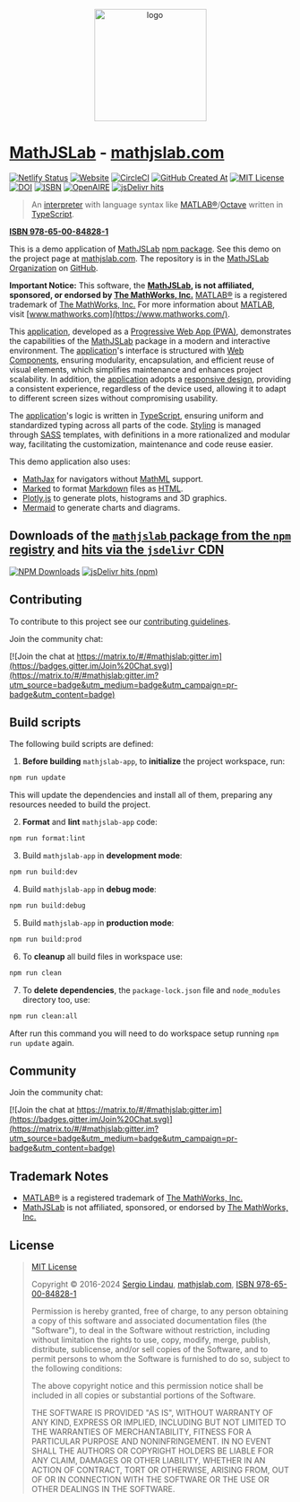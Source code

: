 <p align="center">
    <a href="https://mathjslab.com/" target="_blank" rel="noopener"><img src="https://mathjslab.com/img/mathjslab-logo.svg" alt="logo" width="200" height="200" /></a>
</p>

# [MathJSLab](https://mathjslab.com/) - [mathjslab.com](https://mathjslab.com/)

[![Netlify Status](https://api.netlify.com/api/v1/badges/6cec5ea5-c2dd-4b90-a3c1-ff95c8d1f521/deploy-status)](https://app.netlify.com/sites/mathjslab-app/deploys)
[![Website](https://img.shields.io/website?url=https%3A%2F%2Fmathjslab.com%2F)](https://mathjslab.com/)
[![CircleCI](https://dl.circleci.com/status-badge/img/gh/MathJSLab/mathjslab-app/tree/main.svg?style=svg)](https://dl.circleci.com/status-badge/redirect/gh/MathJSLab/mathjslab-app/tree/main)
[![GitHub Created At](https://img.shields.io/github/created-at/MathJSLab/mathjslab-app)](https://github.com/MathJSLab/mathjslab-app)
[![MIT License](https://img.shields.io/badge/License-MIT-brightgreen.svg)](https://github.com/MathJSLab/mathjslab-app/blob/main/LICENSE)
[![DOI](https://zenodo.org/badge/DOI/10.5281/zenodo.8396263.svg)](https://doi.org/10.5281/zenodo.8396263)
[![ISBN](https://img.shields.io/badge/ISBN-978--65--00--84828--1-green?style=flat&link=https://grp.isbn-international.org/search/piid_solr?keys=978-65-00-84828-1)](https://grp.isbn-international.org/search/piid_solr?keys=978-65-00-84828-1)
[![OpenAIRE](https://img.shields.io/badge/OpenAIRE-blue?style=flat&link=https://explore.openaire.eu/search/advanced/research-outcomes?f0=q&fv0=MathJSLab)](https://explore.openaire.eu/search/advanced/research-outcomes?f0=q&fv0=MathJSLab)
[![jsDelivr hits](https://img.shields.io/jsdelivr/gh/hy/MathJSLab/mathjslab-app)](https://cdn.jsdelivr.net/gh/MathJSLab/mathjslab-app/)

> An [interpreter](<https://en.wikipedia.org/wiki/Interpreter_(computing)>)
> with language syntax like
> [MATLAB&reg;](https://www.mathworks.com/)/[Octave](https://www.gnu.org/software/octave/)
> written in [TypeScript](https://www.typescriptlang.org/).

**[ISBN 978-65-00-84828-1](https://grp.isbn-international.org/search/piid_solr?keys=978-65-00-84828-1)**

This is a demo application of
[MathJSLab](https://www.npmjs.com/package/mathjslab)
[npm package](https://en.wikipedia.org/wiki/Npm). See this demo on the project
page at [mathjslab.com](https://mathjslab.com/). The repository is in the
[MathJSLab Organization](https://github.com/MathJSLab) on
[GitHub](https://github.com/).

**Important Notice:** This software, the **[MathJSLab](https://mathjslab.com/),
is not affiliated, sponsored, or endorsed by
[The MathWorks, Inc.](https://www.mathworks.com/)**
[MATLAB&reg;](https://www.mathworks.com/products/matlab.html) is a registered
trademark of [The MathWorks, Inc.](https://www.mathworks.com/) For more
information about [MATLAB](https://www.mathworks.com/products/matlab.html),
visit [www.mathworks.com](https://www.mathworks.com/).

This [application](https://en.wikipedia.org/wiki/Web_application), developed as
a
[Progressive Web App (PWA)](https://pt.wikipedia.org/wiki/Progressive_web_app),
demonstrates the capabilities of the
[MathJSLab](https://www.npmjs.com/package/mathjslab) package in a modern and
interactive environment. The
[application](https://en.wikipedia.org/wiki/Web_application)'s interface is
structured with
[Web Components](https://developer.mozilla.org/en-US/docs/Web/API/Web_components),
ensuring modularity, encapsulation, and efficient reuse of visual elements,
which simplifies maintenance and enhances project scalability. In addition, the
[application](https://en.wikipedia.org/wiki/Web_application) adopts a
[responsive design](https://en.wikipedia.org/wiki/Responsive_web_design),
providing a consistent experience, regardless of the device used, allowing it
to adapt to different screen sizes without compromising usability.

The [application](https://en.wikipedia.org/wiki/Web_application)'s logic is
written in [TypeScript](https://www.typescriptlang.org/), ensuring uniform and
standardized typing across all parts of the code.
[Styling](https://www.w3.org/TR/css/) is managed through
[SASS](https://sass-lang.com/) templates, with definitions in a more
rationalized and modular way, facilitating the customization, maintenance and
code reuse easier.

This demo application also uses:

- [MathJax](https://www.mathjax.org/) for navigators without
  [MathML](https://www.w3.org/Math/) support.
- [Marked](https://www.npmjs.com/package/marked) to format
  [Markdown](https://www.markdownguide.org/) files as
  [HTML](https://developer.mozilla.org/en-US/docs/Web/HTML).
- [Plotly.js](https://plotly.com/javascript/) to generate plots, histograms and
  3D graphics.
- [Mermaid](https://mermaid.js.org/) to generate charts and diagrams.

## Downloads of the [`mathjslab` package from the `npm` registry](https://www.npmjs.com/package/mathjslab) and [hits via the `jsdelivr` CDN](https://www.jsdelivr.com/package/npm/mathjslab)

[![NPM Downloads](https://img.shields.io/npm/d18m/mathjslab)](https://www.npmjs.com/package/mathjslab)
[![jsDelivr hits (npm)](https://img.shields.io/jsdelivr/npm/hy/mathjslab)](https://www.jsdelivr.com/package/npm/mathjslab)

## Contributing

To contribute to this project see our
[contributing guidelines](https://github.com/MathJSLab/mathjslab-app/blob/main/CONTRIBUTING.md).

Join the community chat:

[![Join the chat at https://matrix.to/#/#mathjslab:gitter.im](https://badges.gitter.im/Join%20Chat.svg)](https://matrix.to/#/#mathjslab:gitter.im?utm_source=badge&utm_medium=badge&utm_campaign=pr-badge&utm_content=badge)

## Build scripts

The following build scripts are defined:

1. **Before building** `mathjslab-app`, to **initialize** the project
   workspace, run:

```bash
npm run update
```

This will update the dependencies and install all of them, preparing any
resources needed to build the project.

2. **Format** and **lint** `mathjslab-app` code:

```bash
npm run format:lint
```

3. Build `mathjslab-app` in **development mode**:

```bash
npm run build:dev
```

4. Build `mathjslab-app` in **debug mode**:

```bash
npm run build:debug
```

5. Build `mathjslab-app` in **production mode**:

```bash
npm run build:prod
```

6. To **cleanup** all build files in workspace use:

```bash
npm run clean
```

7. To **delete dependencies**, the `package-lock.json` file and `node_modules`
   directory too, use:

```bash
npm run clean:all
```

After run this command you will need to do workspace setup running
`npm run update` again.

## Community

Join the community chat:

[![Join the chat at https://matrix.to/#/#mathjslab:gitter.im](https://badges.gitter.im/Join%20Chat.svg)](https://matrix.to/#/#mathjslab:gitter.im?utm_source=badge&utm_medium=badge&utm_campaign=pr-badge&utm_content=badge)

## Trademark Notes

- [MATLAB&reg;](https://www.mathworks.com/products/matlab.html) is a registered
  trademark of [The MathWorks, Inc.](https://www.mathworks.com/)
- [MathJSLab](https://mathjslab.com/) is not affiliated, sponsored, or endorsed
  by [The MathWorks, Inc.](https://www.mathworks.com/)

## License

> [MIT License](https://opensource.org/license/mit)
>
> Copyright &copy; 2016-2024 [Sergio Lindau](mailto:sergiolindau@gmail.com),
> [mathjslab.com](https://mathjslab.com/),
> [ISBN 978-65-00-84828-1](https://grp.isbn-international.org/search/piid_solr?keys=978-65-00-84828-1)
>
> Permission is hereby granted, free of charge, to any person obtaining a copy
> of this software and associated documentation files (the "Software"), to deal
> in the Software without restriction, including without limitation the rights
> to use, copy, modify, merge, publish, distribute, sublicense, and/or sell
> copies of the Software, and to permit persons to whom the Software is
> furnished to do so, subject to the following conditions:
>
> The above copyright notice and this permission notice shall be included in
> all copies or substantial portions of the Software.
>
> THE SOFTWARE IS PROVIDED "AS IS", WITHOUT WARRANTY OF ANY KIND, EXPRESS OR
> IMPLIED, INCLUDING BUT NOT LIMITED TO THE WARRANTIES OF MERCHANTABILITY,
> FITNESS FOR A PARTICULAR PURPOSE AND NONINFRINGEMENT. IN NO EVENT SHALL THE
> AUTHORS OR COPYRIGHT HOLDERS BE LIABLE FOR ANY CLAIM, DAMAGES OR OTHER
> LIABILITY, WHETHER IN AN ACTION OF CONTRACT, TORT OR OTHERWISE, ARISING FROM,
> OUT OF OR IN CONNECTION WITH THE SOFTWARE OR THE USE OR OTHER DEALINGS IN THE
> SOFTWARE.
